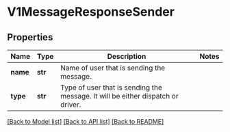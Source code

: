# V1MessageResponseSender

## Properties
Name | Type | Description | Notes
------------ | ------------- | ------------- | -------------
**name** | **str** | Name of user that is sending the message. | 
**type** | **str** | Type of user that is sending the message. It will be either dispatch or driver. | 

[[Back to Model list]](../README.md#documentation-for-models) [[Back to API list]](../README.md#documentation-for-api-endpoints) [[Back to README]](../README.md)


